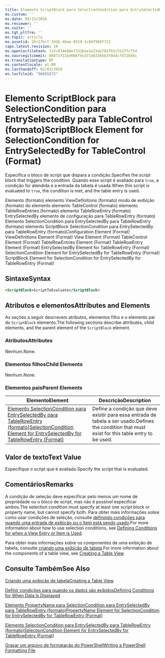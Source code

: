 ```yaml
---
title: Elemento ScriptBlock para SelectionCondition para EntrySelectedBy para TableControl (formato) | Microsoft Docs
ms.custom: ''
ms.date: 09/13/2016
ms.reviewer: ''
ms.suite: ''
ms.tgt_pltfrm: ''
ms.topic: article
ms.assetid: 2b11fbcf-3426-48ae-9319-2c847969f723
caps.latest.revision: 10
ms.openlocfilehash: 7afc834e68ef332bee1e23da782fb5c5527fcf54
ms.sourcegitcommit: b6871f21bd666f9cd71dd336bb3f844cf472b56c
ms.translationtype: MT
ms.contentlocale: pt-BR
ms.lasthandoff: 02/03/2019
ms.locfileid: "56855572"
---
```

# <a name="scriptblock-element-for-selectioncondition-for-entryselectedby-for-tablecontrol-format"></a><span data-ttu-id="0946b-102">Elemento ScriptBlock para SelectionCondition para EntrySelectedBy para TableControl (formato)</span><span class="sxs-lookup"><span data-stu-id="0946b-102">ScriptBlock Element for SelectionCondition for EntrySelectedBy for TableControl (Format)</span></span>

<span data-ttu-id="0946b-103">Especifica o bloco de script que dispara a condição.</span><span class="sxs-lookup"><span data-stu-id="0946b-103">Specifies the script block that triggers the condition.</span></span> <span data-ttu-id="0946b-104">Quando esse script é avaliado para `true`, a condição for atendida e a entrada da tabela é usada.</span><span class="sxs-lookup"><span data-stu-id="0946b-104">When this script is evaluated to `true`, the condition is met, and the table entry is used.</span></span>

<span data-ttu-id="0946b-105">Elemento (formato) elemento ViewDefinitions (formato) modo de exibição (formato) do elemento elemento TableControl (formato) elemento TableRowEntries (formato) elemento TableRowEntry (formato) EntrySelectedBy elemento de configuração para TableRowEntry (formato) Elemento SelectionCondition para EntrySelectedBy para TableRowEntry (formato) elemento ScriptBlock SelectionCondition para EntrySelectedBy para TableRowEntry (formato)</span><span class="sxs-lookup"><span data-stu-id="0946b-105">Configuration Element (Format) ViewDefinitions Element (Format) View Element (Format) TableControl Element (Format) TableRowEntries Element (Format) TableRowEntry Element (Format) EntrySelectedBy Element for TableRowEntry (Format) SelectionCondition Element for EntrySelectedBy for TableRowEntry (Format) ScriptBlock Element for SelectionCondition for EntrySelectedBy for TableRowEntry (Format)</span></span>

## <a name="syntax"></a><span data-ttu-id="0946b-106">Sintaxe</span><span class="sxs-lookup"><span data-stu-id="0946b-106">Syntax</span></span>

```xml
<ScriptBlock>ScriptToEvaluate</ScriptBlock>
```

## <a name="attributes-and-elements"></a><span data-ttu-id="0946b-107">Atributos e elementos</span><span class="sxs-lookup"><span data-stu-id="0946b-107">Attributes and Elements</span></span>

<span data-ttu-id="0946b-108">As seções a seguir descrevem atributos, elementos filho e o elemento pai do `ScriptBlock` elemento.</span><span class="sxs-lookup"><span data-stu-id="0946b-108">The following sections describe attributes, child elements, and the parent element of the `ScriptBlock` element.</span></span>

### <a name="attributes"></a><span data-ttu-id="0946b-109">Atributos</span><span class="sxs-lookup"><span data-stu-id="0946b-109">Attributes</span></span>

<span data-ttu-id="0946b-110">Nenhum.</span><span class="sxs-lookup"><span data-stu-id="0946b-110">None.</span></span>

### <a name="child-elements"></a><span data-ttu-id="0946b-111">Elementos filhos</span><span class="sxs-lookup"><span data-stu-id="0946b-111">Child Elements</span></span>

<span data-ttu-id="0946b-112">Nenhum.</span><span class="sxs-lookup"><span data-stu-id="0946b-112">None.</span></span>

### <a name="parent-elements"></a><span data-ttu-id="0946b-113">Elementos pais</span><span class="sxs-lookup"><span data-stu-id="0946b-113">Parent Elements</span></span>

|<span data-ttu-id="0946b-114">Elemento</span><span class="sxs-lookup"><span data-stu-id="0946b-114">Element</span></span>|<span data-ttu-id="0946b-115">Descrição</span><span class="sxs-lookup"><span data-stu-id="0946b-115">Description</span></span>|
|-------------|-----------------|
|[<span data-ttu-id="0946b-116">Elemento SelectionCondition para EntrySelectedBy para TableRowEntry (formato)</span><span class="sxs-lookup"><span data-stu-id="0946b-116">SelectionCondition Element for EntrySelectedBy for TableRowEntry (Format)</span></span>](./selectioncondition-element-for-entryselectedby-for-tablecontrol-format.md)|<span data-ttu-id="0946b-117">Define a condição que deve existir para essa entrada de tabela a ser usado.</span><span class="sxs-lookup"><span data-stu-id="0946b-117">Defines the condition that must exist for this table entry to be used.</span></span>|

## <a name="text-value"></a><span data-ttu-id="0946b-118">Valor de texto</span><span class="sxs-lookup"><span data-stu-id="0946b-118">Text Value</span></span>

<span data-ttu-id="0946b-119">Especifique o script que é avaliado.</span><span class="sxs-lookup"><span data-stu-id="0946b-119">Specify the script that is evaluated.</span></span>

## <a name="remarks"></a><span data-ttu-id="0946b-120">Comentários</span><span class="sxs-lookup"><span data-stu-id="0946b-120">Remarks</span></span>

<span data-ttu-id="0946b-121">A condição de seleção deve especificar pelo menos um nome de propriedade ou o bloco de script, mas não é possível especificar ambos.</span><span class="sxs-lookup"><span data-stu-id="0946b-121">The selection condition must specify at least one script block or property name, but cannot specify both.</span></span> <span data-ttu-id="0946b-122">Para obter mais informações sobre como usar condições de seleção, consulte [definindo condições para quando uma entrada de exibição ou o Item está sendo usado](./defining-conditions-for-displaying-data.md).</span><span class="sxs-lookup"><span data-stu-id="0946b-122">For more information about how to use selection conditions, see [Defining Conditions for when a View Entry or Item is Used](./defining-conditions-for-displaying-data.md).</span></span>

<span data-ttu-id="0946b-123">Para obter mais informações sobre os componentes de uma exibição de tabela, consulte [criando uma exibição de tabela](./creating-a-table-view.md).</span><span class="sxs-lookup"><span data-stu-id="0946b-123">For more information about the components of a table view, see [Creating a Table View](./creating-a-table-view.md).</span></span>

## <a name="see-also"></a><span data-ttu-id="0946b-124">Consulte Também</span><span class="sxs-lookup"><span data-stu-id="0946b-124">See Also</span></span>

[<span data-ttu-id="0946b-125">Criando uma exibição de tabela</span><span class="sxs-lookup"><span data-stu-id="0946b-125">Creating a Table View</span></span>](./creating-a-table-view.md)

[<span data-ttu-id="0946b-126">Definir condições para quando os dados são exibidos</span><span class="sxs-lookup"><span data-stu-id="0946b-126">Defining Conditions for When Data Is Displayed</span></span>](./defining-conditions-for-displaying-data.md)

[<span data-ttu-id="0946b-127">Elemento PropertyName para SelectionCondition para EntrySelectedBy para TableRowEntry (formato)</span><span class="sxs-lookup"><span data-stu-id="0946b-127">PropertyName Element for SelectionCondition for EntrySelectedBy for TableRowEntry (Format)</span></span>](./propertyname-element-for-selectioncondition-for-entryselectedby-for-tablerowentry-format.md)

[<span data-ttu-id="0946b-128">Elemento SelectionCondition para EntrySelectedBy para TableRowEntry (formato)</span><span class="sxs-lookup"><span data-stu-id="0946b-128">SelectionCondition Element for EntrySelectedBy for TableRowEntry (Format)</span></span>](./selectioncondition-element-for-entryselectedby-for-tablecontrol-format.md)

[<span data-ttu-id="0946b-129">Gravar um arquivo de formatação do PowerShell</span><span class="sxs-lookup"><span data-stu-id="0946b-129">Writing a PowerShell Formatting File</span></span>](./writing-a-powershell-formatting-file.md)
